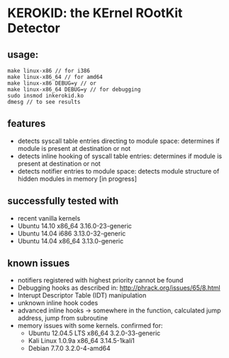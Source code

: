 KEROKID: the KErnel ROotKit Detector                                      
==============

usage:
----------------------
```
make linux-x86 // for i386
make linux-x86_64 // for amd64
make linux-x86 DEBUG=y // or
make linux-x86_64 DEBUG=y // for debugging
sudo insmod inkerokid.ko
dmesg // to see results
```
features
----------------------
- detects syscall table entries directing to module space: determines if module is present at destination or not
- detects inline hooking of syscall table entries: determines if module is present at destination or not
- detects notifier entries to module space: detects module structure of hidden modules in memory [in progress]
 
successfully tested with
----------------------
- recent vanilla kernels
- Ubuntu 14.10 x86_64 3.16.0-23-generic
- Ubuntu 14.04 i686 3.13.0-32-generic
- Ubuntu 14.04 x86_64 3.13.0-generic

known issues
----------------------
- notifiers registered with highest priority cannot be found
- Debugging hooks as described in: http://phrack.org/issues/65/8.html
- Interupt Descriptor Table (IDT) manipulation
- unknown inline hook codes
- advanced inline hooks -> somewhere in the function, calculated jump address, jump from subroutine
- memory issues with some kernels. confirmed for:
  - Ubuntu 12.04.5 LTS x86_64 3.2.0-33-generic
  - Kali Linux 1.0.9a x86_64 3.14.5-1kali1
  - Debian 7.7.0 3.2.0-4-amd64
